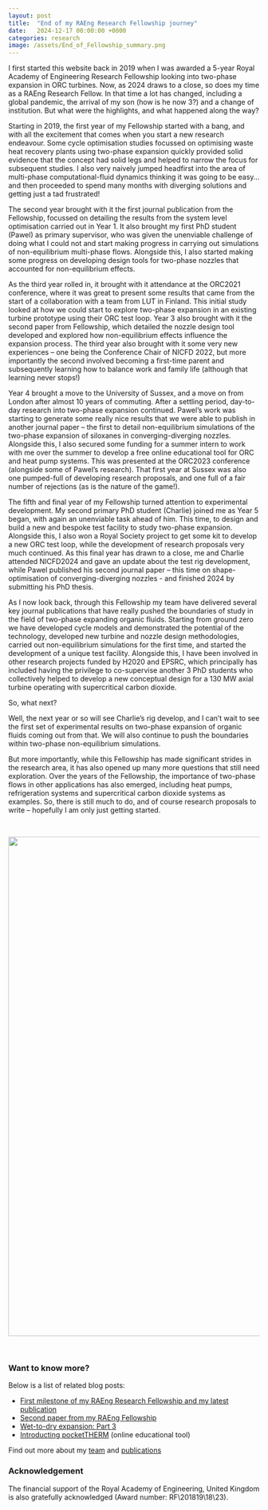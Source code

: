 ```yaml
---
layout: post
title:  "End of my RAEng Research Fellowship journey"
date:   2024-12-17 00:00:00 +0000
categories: research
image: /assets/End_of_Fellowship_summary.png
---
```

I first started this website back in 2019 when I was awarded a 5-year Royal Academy of Engineering Research Fellowship looking into two-phase expansion in ORC turbines. Now, as 2024 draws to a close, so does my time as a RAEng Research Fellow. In that time a lot has changed, including a global pandemic, the arrival of my son (how is he now 3?) and a change of institution. But what were the highlights, and what happened along the way?

Starting in 2019, the first year of my Fellowship started with a bang, and with all the excitement that comes when you start a new research endeavour. Some cycle optimisation studies focussed on optimising waste heat recovery plants using two-phase expansion quickly provided solid evidence that the concept had solid legs and helped to narrow the focus for subsequent studies. I also very naively jumped headfirst into the area of multi-phase computational-fluid dynamics thinking it was going to be easy… and then proceeded to spend many months with diverging solutions and getting just a tad frustrated!

The second year brought with it the first journal publication from the Fellowship, focussed on detailing the results from the system level optimisation carried out in Year 1. It also brought my first PhD student (Pawel) as primary supervisor, who was given the unenviable challenge of doing what I could not and start making progress in carrying out simulations of non-equilibrium multi-phase flows.  Alongside this, I also started making some progress on developing design tools for two-phase nozzles that accounted for non-equilibrium effects.

As the third year rolled in, it brought with it attendance at the ORC2021 conference, where it was great to present some results that came from the start of a collaboration with a team from LUT in Finland. This initial study looked at how we could start to explore two-phase expansion in an existing turbine prototype using their ORC test loop. Year 3 also brought with it the second paper from Fellowship, which detailed the nozzle design tool developed and explored how non-equilibrium effects influence the expansion process. The third year also brought with it some very new experiences – one being the Conference Chair of NICFD 2022, but more importantly the second involved becoming a first-time parent and subsequently learning how to balance work and family life (although that learning never stops!)

Year 4 brought a move to the University of Sussex, and a move on from London after almost 10 years of commuting. After a settling period, day-to-day research into two-phase expansion continued. Pawel’s work was starting to generate some really nice results that we were able to publish in another journal paper – the first to detail non-equilibrium simulations of the two-phase expansion of siloxanes in converging-diverging nozzles.  Alongside this, I also secured some funding for a summer intern to work with me over the summer to develop a free online educational tool for ORC and heat pump systems. This was presented at the ORC2023 conference (alongside some of Pawel’s research). That first year at Sussex was also one pumped-full of developing research proposals, and one full of a fair number of rejections (as is the nature of the game!).

The fifth and final year of my Fellowship turned attention to experimental development. My second primary PhD student (Charlie) joined me as Year 5 began, with again an unenviable task ahead of him. This time, to design and build a new and bespoke test facility to study two-phase expansion. Alongside this, I also won a Royal Society project to get some kit to develop a new ORC test loop, while the development of research proposals very much continued. As this final year has drawn to a close, me and Charlie attended NICFD2024 and gave an update about the test rig development, while Pawel published his second journal paper – this time on shape-optimisation of converging-diverging nozzles - and finished 2024 by submitting his PhD thesis.

As I now look back, through this Fellowship my team have delivered several key journal publications that have really pushed the boundaries of study in the field of two-phase expanding organic fluids. Starting from ground zero we have developed cycle models and demonstrated the potential of the technology, developed new turbine and nozzle design methodologies, carried out non-equilibrium simulations for the first time, and started the development of a unique test facility. Alongside this, I have been involved in other research projects funded by H2020 and EPSRC, which principally has included having the privilege to co-supervise another 3 PhD students who collectively helped to develop a new conceptual design for a 130 MW axial turbine operating with supercritical carbon dioxide.

So, what next?

Well, the next year or so will see Charlie’s rig develop, and I can’t wait to see the first set of experimental results on two-phase expansion of organic fluids coming out from that. We will also continue to push the boundaries within two-phase non-equilibrium simulations.

But more importantly, while this Fellowship has made significant strides in the research area, it has also opened up many more questions that still need exploration. Over the years of the Fellowship, the importance of two-phase flows in other applications has also emerged, including heat pumps, refrigeration systems and supercritical carbon dioxide systems as examples. So, there is still much to do, and of course research proposals to write – hopefully I am only just getting started.

<p>&nbsp;</p>
<div style="text-align:center">
	<img src="{{site.baseurl}}/assets/End_of_Fellowship_summary.png" style="width:1000px;" />
</div>
<p>&nbsp;</p>

### Want to know more?
Below is a list of related blog posts:
* [First milestone of my RAEng Research Fellowship and my latest publication](https://martintwhite.github.io/research/2021/05/14/First-fellowship-publication.html)
* [Second paper from my RAEng Fellowship](https://martintwhite.github.io/research/2022/05/01/Wet-to-dry.html)
* [Wet-to-dry expansion: Part 3](https://martintwhite.github.io/research/2023/08/03/Wet-to-dry-CFD.html)
* [Introducting pocketTHERM](https://martintwhite.github.io/research/2024/07/31/Introducing-pocketTHERM.html) (online educational tool)

Find out more about my [team](https://martintwhite.github.io/team/) and [publications](https://martintwhite.github.io/publications/)



### Acknowledgement
The financial support of the Royal Academy of Engineering, United Kingdom is also gratefully acknowledged (Award number: RF\201819\18\23). 